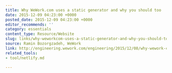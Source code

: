 ```yaml
---
title: Why WeWork.com uses a static generator and why you should too
date: 2015-12-09 04:23:00 +0000
posted_date: 2015-12-09 04:23:00 +0000
editor_recommends: ''
category: essentials
content_type: Resource/Website
slug: links/why-weworkcom-uses-a-static-generator-and-why-you-should-too
source: Ramin Bozorgzadeh, WeWork
link: http://engineering.wework.com/engineering/2015/12/08/why-wework-com-uses-a-static-generator-and-why-you-should-too/
related_tools:
- tool/netlify.md

---
```

